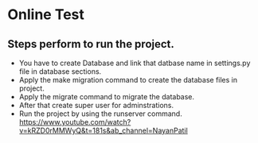 # Online Test
## Steps perform to run the project.
- You have to create Database and link that datbase name in settings.py file in database sections.
- Apply the make migration command to create the database files in project.
- Apply the migrate command to migrate the database.
- After that create super user for adminstrations.
- Run the project by using the runserver command.
https://www.youtube.com/watch?v=kRZD0rMMWyQ&t=181s&ab_channel=NayanPatil
